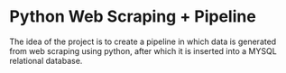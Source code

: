 # Python Web Scraping + Pipeline

The idea of the project is to create a pipeline in which data is generated from web scraping using python, after which it is inserted into a MYSQL relational database.
